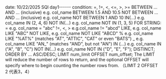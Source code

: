 date: 10/22/2025
SQl day1------
condition: 
=, !=, <, <=, >, >=
BETWEEN ... AND ... (inclusive) e.g. col_name BETWEEN 1.5 AND 10.5
NOT BETWEEN ... AND ... (inclusive) e.g. col_name NOT BETWEEN 1 AND 10
IN(...) e.g. col_name IN (2, 4, 6)
NOT IN(...) e.g. col_name NOT IN (1, 3, 5)
FOR STRING:
= e.g. col_name = "abc"
!=, <, > e.g.col_name != "abcd"
LIKE, e.g. col_name LIKE "ABC"
NOT LIKE, e.g. 	col_name NOT LIKE "ABCD"
% e.g. col_name LIKE "%AT%" (matches "AT", "ATTIC", "CAT" or even "BATS")
_ e.g. col_name LIKE "AN_" (matches "AND", but not "AN")
IN (...) e.g. col_name IN ("A", "B", "C")
NOT IN(...) e.g. col_name NOT IN ("D", "E", "F");
DISTINCT;
ORDER BY ... ASC/DESC;
LIMIT num_limit OFFSET num_offset; The LIMIT will reduce the number of rows to return, and the optional OFFSET will specify where to begin counting the number rows from. （LIMIT 2 OFFSET 2 代表3，4）
